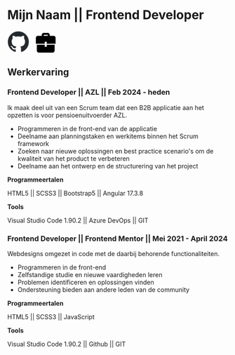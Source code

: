 # Mijn Naam || Frontend Developer 

[<img src="github-mark.png" width="50">](https://github.com/kxnzx)
&ensp;
[<img src="portfolio_icon.png" width="45">](https://www.frontendmentor.io/profile/kxnzx)

## Werkervaring
### Frontend Developer || AZL || Feb 2024 - heden

Ik maak deel uit van een Scrum team dat een B2B applicatie aan het opzetten is voor pensioenuitvoerder AZL. 

* Programmeren in de front-end van de applicatie
* Deelname aan planningstaken en werkitems binnen het Scrum framework
* Zoeken naar nieuwe oplossingen en best practice scenario's om de kwaliteit van het product te verbeteren
* Deelname aan het ontwerp en de structurering van het project

**Programmeertalen** 

HTML5 || SCSS3 || Bootstrap5 || Angular 17.3.8 

**Tools** 

Visual Studio Code 1.90.2 || Azure DevOps || GIT

### Frontend Developer || Frontend Mentor || Mei 2021 - April 2024

Webdesigns omgezet in code met de daarbij behorende functionaliteiten. 

* Programmeren in de front-end
* Zelfstandige studie en nieuwe vaardigheden leren 
* Problemen identificeren en oplossingen vinden
* Ondersteuning bieden aan andere leden van de community 

**Programmeertalen** 

HTML5 || SCSS3 || JavaScript 

**Tools** 

Visual Studio Code 1.90.2 || Github || GIT

